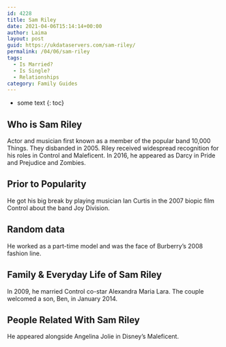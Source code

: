 ```yaml
---
id: 4228
title: Sam Riley
date: 2021-04-06T15:14:14+00:00
author: Laima
layout: post
guid: https://ukdataservers.com/sam-riley/
permalink: /04/06/sam-riley
tags:
  - Is Married?
  - Is Single?
  - Relationships
category: Family Guides
---
```


* some text
{: toc}


## Who is Sam Riley
                  
                  
                  
Actor and musician first known as a member of the popular band 10,000 Things. They disbanded in 2005. Riley received widespread recognition for his roles in Control and Maleficent. In 2016, he appeared as Darcy in Pride and Prejudice and Zombies.
                  
              
            
              
            
                
                
                
## Prior to Popularity
                  
                  
                  
He got his big break by playing musician Ian Curtis in the 2007 biopic film Control about the band Joy Division.
                  
              
            
              
            
                
                
                
## Random data
                  
                  
                  
He worked as a part-time model and was the face of Burberry&#8217;s 2008 fashion line.
                  
              
            
              
            
                
                
                
## Family & Everyday Life of Sam Riley
                  
                  
                  
In 2009, he married Control co-star Alexandra Maria Lara. The couple welcomed a son, Ben, in January 2014.
                  
              
            
              
            
                
                
                
## People Related With Sam Riley
                  
                  
                  
He appeared alongside Angelina Jolie in Disney&#8217;s Maleficent.
                  
              
            
              
            
                
              
            
              
              
            
            
              
            
          
          
          